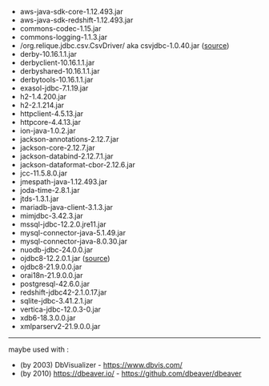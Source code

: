 * aws-java-sdk-core-1.12.493.jar
* aws-java-sdk-redshift-1.12.493.jar
* commons-codec-1.15.jar
* commons-logging-1.1.3.jar
* /org.relique.jdbc.csv.CsvDriver/ aka csvjdbc-1.0.40.jar ([source](https://sourceforge.net/projects/csvjdbc/files/CsvJdbc/))
* derby-10.16.1.1.jar
* derbyclient-10.16.1.1.jar
* derbyshared-10.16.1.1.jar
* derbytools-10.16.1.1.jar
* exasol-jdbc-7.1.19.jar
* h2-1.4.200.jar
* h2-2.1.214.jar
* httpclient-4.5.13.jar
* httpcore-4.4.13.jar
* ion-java-1.0.2.jar
* jackson-annotations-2.12.7.jar
* jackson-core-2.12.7.jar
* jackson-databind-2.12.7.1.jar
* jackson-dataformat-cbor-2.12.6.jar
* jcc-11.5.8.0.jar
* jmespath-java-1.12.493.jar
* joda-time-2.8.1.jar
* jtds-1.3.1.jar
* mariadb-java-client-3.1.3.jar
* mimjdbc-3.42.3.jar
* mssql-jdbc-12.2.0.jre11.jar
* mysql-connector-java-5.1.49.jar
* mysql-connector-java-8.0.30.jar
* nuodb-jdbc-24.0.0.jar
* ojdbc8-12.2.0.1.jar ([source](https://repo1.maven.org/maven2/com/oracle/database/jdbc/ojdbc8/12.2.0.1/))
* ojdbc8-21.9.0.0.jar
* orai18n-21.9.0.0.jar
* postgresql-42.6.0.jar
* redshift-jdbc42-2.1.0.17.jar
* sqlite-jdbc-3.41.2.1.jar
* vertica-jdbc-12.0.3-0.jar
* xdb6-18.3.0.0.jar
* xmlparserv2-21.9.0.0.jar

---

maybe used with :  
* (by 2003) DbVisualizer - https://www.dbvis.com/
* (by 2010) https://dbeaver.io/ - https://github.com/dbeaver/dbeaver